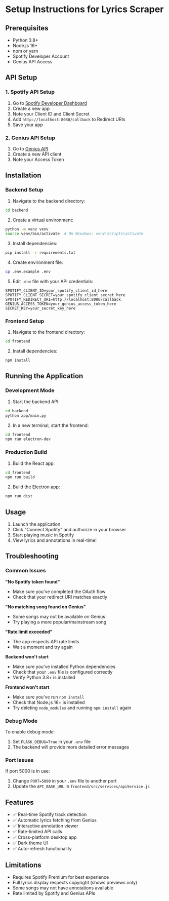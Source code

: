 # Setup Instructions for Lyrics Scraper

## Prerequisites

- Python 3.8+
- Node.js 16+
- npm or yarn
- Spotify Developer Account
- Genius API Access

## API Setup

### 1. Spotify API Setup
1. Go to [Spotify Developer Dashboard](https://developer.spotify.com/dashboard)
2. Create a new app
3. Note your Client ID and Client Secret
4. Add `http://localhost:8080/callback` to Redirect URIs
5. Save your app

### 2. Genius API Setup
1. Go to [Genius API](https://genius.com/api-clients)
2. Create a new API client
3. Note your Access Token

## Installation

### Backend Setup

1. Navigate to the backend directory:
```bash
cd backend
```

2. Create a virtual environment:
```bash
python -m venv venv
source venv/bin/activate  # On Windows: venv\Scripts\activate
```

3. Install dependencies:
```bash
pip install -r requirements.txt
```

4. Create environment file:
```bash
cp .env.example .env
```

5. Edit `.env` file with your API credentials:
```env
SPOTIFY_CLIENT_ID=your_spotify_client_id_here
SPOTIFY_CLIENT_SECRET=your_spotify_client_secret_here
SPOTIFY_REDIRECT_URI=http://localhost:8080/callback
GENIUS_ACCESS_TOKEN=your_genius_access_token_here
SECRET_KEY=your_secret_key_here
```

### Frontend Setup

1. Navigate to the frontend directory:
```bash
cd frontend
```

2. Install dependencies:
```bash
npm install
```

## Running the Application

### Development Mode

1. Start the backend API:
```bash
cd backend
python app/main.py
```

2. In a new terminal, start the frontend:
```bash
cd frontend
npm run electron-dev
```

### Production Build

1. Build the React app:
```bash
cd frontend
npm run build
```

2. Build the Electron app:
```bash
npm run dist
```

## Usage

1. Launch the application
2. Click "Connect Spotify" and authorize in your browser
3. Start playing music in Spotify
4. View lyrics and annotations in real-time!

## Troubleshooting

### Common Issues

**"No Spotify token found"**
- Make sure you've completed the OAuth flow
- Check that your redirect URI matches exactly

**"No matching song found on Genius"**
- Some songs may not be available on Genius
- Try playing a more popular/mainstream song

**"Rate limit exceeded"**
- The app respects API rate limits
- Wait a moment and try again

**Backend won't start**
- Make sure you've installed Python dependencies
- Check that your `.env` file is configured correctly
- Verify Python 3.8+ is installed

**Frontend won't start**
- Make sure you've run `npm install`
- Check that Node.js 16+ is installed
- Try deleting `node_modules` and running `npm install` again

### Debug Mode

To enable debug mode:
1. Set `FLASK_DEBUG=True` in your `.env` file
2. The backend will provide more detailed error messages

### Port Issues

If port 5000 is in use:
1. Change `PORT=5000` in your `.env` file to another port
2. Update the `API_BASE_URL` in `frontend/src/services/apiService.js`

## Features

- ✅ Real-time Spotify track detection
- ✅ Automatic lyrics fetching from Genius
- ✅ Interactive annotation viewer
- ✅ Rate-limited API calls
- ✅ Cross-platform desktop app
- ✅ Dark theme UI
- ✅ Auto-refresh functionality

## Limitations

- Requires Spotify Premium for best experience
- Full lyrics display respects copyright (shows previews only)
- Some songs may not have annotations available
- Rate limited by Spotify and Genius APIs